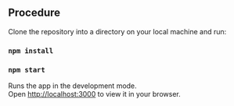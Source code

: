 
## Procedure

Clone the repository into a directory on your local machine and run:

### `npm install`

### `npm start`

Runs the app in the development mode.\
Open [http://localhost:3000](http://localhost:3000) to view it in your browser.
